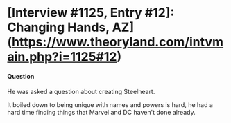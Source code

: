 # [Interview #1125, Entry #12]: Changing Hands, AZ](https://www.theoryland.com/intvmain.php?i=1125#12)

#### Question

He was asked a question about creating Steelheart.

It boiled down to being unique with names and powers is hard, he had a hard time finding things that Marvel and DC haven't done already.

